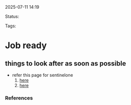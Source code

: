 2025-07-11 14:19

Status:

Tags:

# Job ready

## things to look after as soon as possible

- refer this page for sentinelone
	 1.  [here](https://jobs.accel.com/companies/sentinelone/jobs/38625616-application-security-intern)
	2. [here](https://www.freshersvoice.com/sentinelone-internship)



### References
